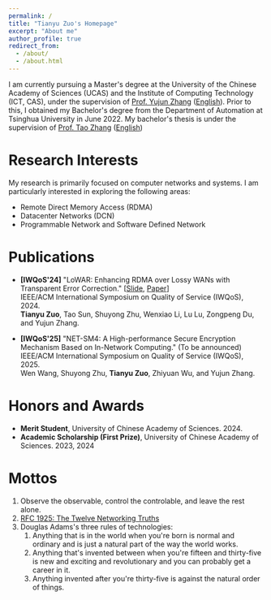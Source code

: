 ```yaml
---
permalink: /
title: "Tianyu Zuo's Homepage"
excerpt: "About me"
author_profile: true
redirect_from: 
  - /about/
  - /about.html
---
```


I am currently pursuing a Master's degree at the University of the Chinese Academy of Sciences (UCAS) and the Institute of Computing Technology (ICT, CAS), under the supervision of [Prof. Yujun Zhang](http://www.ict.ac.cn/sourcedb/cn/jssrck/200909/t20090917_2496789.html) ([English](https://www-ict-ac-cn.translate.goog/sourcedb/cn/jssrck/200909/t20090917_2496789.html?_x_tr_sch=http&_x_tr_sl=auto&_x_tr_tl=en&_x_tr_hl=zh-CN)). Prior to this, I obtained my Bachelor's degree from the Department of Automation at Tsinghua University in June 2022. My bachelor's thesis is under the supervision of [Prof. Tao Zhang](https://www.au.tsinghua.edu.cn/info/1081/3196.htm) ([English](https://www-au-tsinghua-edu-cn.translate.goog/info/1081/3196.htm?_x_tr_sl=zh-CN&_x_tr_tl=en&_x_tr_hl=zh-CN))

# Research Interests
My research is primarily focused on computer networks and systems. I am particularly interested in exploring the following areas:
- Remote Direct Memory Access (RDMA)
- Datacenter Networks (DCN)
- Programmable Network and Software Defined Network

# Publications
- **[IWQoS'24]** "LoWAR: Enhancing RDMA over Lossy WANs with Transparent Error Correction." [[Slide](/files/IWQoS_LoWAR_Slides.pdf), [Paper](/files/IWQoS_LoWAR.pdf)]  
  IEEE/ACM International Symposium on Quality of Service (IWQoS), 2024.  
  **Tianyu Zuo**, Tao Sun, Shuyong Zhu, Wenxiao Li, Lu Lu, Zongpeng Du, and Yujun Zhang.  

- **[IWQoS'25]** "NET-SM4: A High-performance Secure Encryption Mechanism Based on In-Network Computing." (To be announced)
  IEEE/ACM International Symposium on Quality of Service (IWQoS), 2025.  
  Wen Wang, Shuyong Zhu, **Tianyu Zuo**, Zhiyuan Wu, and Yujun Zhang.  

# Honors and Awards
- **Merit Student**, University of Chinese Academy of Sciences. 2024.
- **Academic Scholarship (First Prize)**, University of Chinese Academy of Sciences. 2023, 2024

# Mottos
1. Observe the observable, control the controlable, and leave the rest alone.
2. [RFC 1925: The Twelve Networking Truths](https://www.rfc-editor.org/rfc/rfc1925.txt)
3. Douglas Adams's three rules of technologies:
    1. Anything that is in the world when you're born is normal and ordinary and is just a natural part of the way the world works.
    2. Anything that's invented between when you're fifteen and thirty-five is new and exciting and revolutionary and you can probably get a career in it.
    3. Anything invented after you're thirty-five is against the natural order of things.

